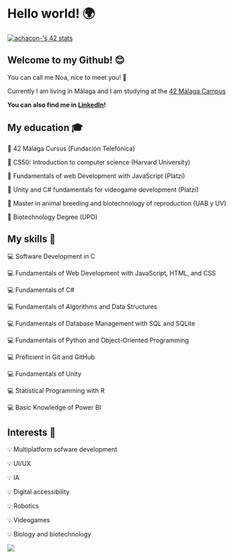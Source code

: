# Hello world! 🌍

[![achacon-'s 42 stats](https://badge.mediaplus.ma/colorfulwaves/achacon-?1337Badge=off&42Network=off&UM6P=off)](https://github.com/oakoudad/badge42)

## Welcome to my Github! 😊

You can call me Noa, nice to meet you! 💛

Currently I am living in Málaga and I am studying at the [42 Málaga Campus](https://www.42malaga.com/)

**You can also find me in [LinkedIn](www.linkedin.com/in/alejandro-chacón-de-castro-070a13234)!**

 ## My education 🎓

📗  42 Málaga Cursus (Fundación Telefónica)  

📗  CS50: Introduction to computer science (Harvard University)  

📗  Fundamentals of web Development with JavaScript (Platzi)  

📗  Unity and C# fundamentals for videogame development (Platzi)  

📗  Master in animal breeding and biotechnology of reproduction (UAB y UV)  

📗  Biotechnology Degree (UPO)  


## My skills 🧠  

💻  Software Development in C  

💻  Fundamentals of Web Development with JavaScript, HTML, and CSS  

💻  Fundamentals of C#  

💻  Fundamentals of Algorithms and Data Structures  

💻  Fundamentals of Database Management with SQL and SQLite  

💻  Fundamentals of Python and Object-Oriented Programming  

💻  Proficient in Git and GitHub  

💻  Fundamentals of Unity  

💻  Statistical Programming with R  

💻  Basic Knowledge of Power BI  

## Interests 🤩

💡  Multiplatform sofware development  

💡  UI/UX  

💡  IA  

💡  Digital accessibility  

💡  Robotics  

💡  Videogames  

💡  Biology and biotechnology  


![](https://i.giphy.com/media/v1.Y2lkPTc5MGI3NjExdWcya2FqNjJ4dnlhZXI3cTBxemlxdGszbXRwbHcydnpuY3BjZ3RxZSZlcD12MV9pbnRlcm5hbF9naWZfYnlfaWQmY3Q9Zw/QXwtfadqo7wbfmT46H/giphy.gif)


